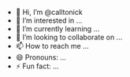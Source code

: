 - 👋 Hi, I’m @calltonick
- 👀 I’m interested in ...
- 🌱 I’m currently learning ...
- 💞️ I’m looking to collaborate on ...
- 📫 How to reach me ...
- 😄 Pronouns: ...
- ⚡ Fun fact: ...

<!---
calltonick/calltonick is a ✨ special ✨ repository because its `README.md` (this file) appears on your GitHub profile.
You can click the Preview link to take a look at your changes.
--->
